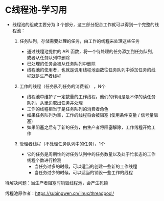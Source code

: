 # C线程池-学习用

+ 线程池的组成主要分为 3 个部分，这三部分配合工作就可以得到一个完整的线程池：
    
    1. 任务队列，存储需要处理的任务，由工作的线程来处理这些任务
        + 通过线程池提供的 API 函数，将一个待处理的任务添加到任务队列，或者从任务队列中删除
        + 已处理的任务会被从任务队列中删除
        + 线程池的使用者，也就是调用线程池函数往任务队列中添加任务的线程就是生产者线程
    
    2. 工作的线程（任务队列任务的消费者） ，N个
        + 线程池中维护了一定数量的工作线程，他们的作用是是不停的读任务队列，从里边取出任务并处理
        + 工作的线程相当于是任务队列的消费者角色
        + 如果任务队列为空，工作的线程将会被阻塞 (使用条件变量 / 信号量阻塞)
        + 如果阻塞之后有了新的任务，由生产者将阻塞解除，工作线程开始工作

    3. 管理者线程（不处理任务队列中的任务），1个
        + 它的任务是周期性的对任务队列中的任务数量以及处于忙状态的工作线程个数进行检测
            + 当任务过多的时候，可以适当的创建一些新的工作线程
            + 当任务过少的时候，可以适当的销毁一些工作的线程
    

待解决问题：当生产者阻塞时销毁线程池，会产生死锁

线程池原作者：https://subingwen.cn/linux/threadpool/